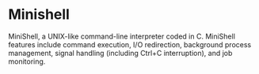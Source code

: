 # Minishell
MiniShell, a UNIX-like command-line interpreter coded in C. MiniShell features include command execution, I/O redirection, background process management, signal handling (including Ctrl+C interruption), and job monitoring.
